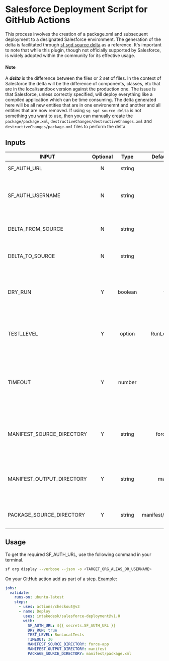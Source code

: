 # Salesforce Deployment Script for GitHub Actions

This process involves the creation of a package.xml and subsequent deployment to a designated Salesforce environment. The generation of the delta is facilitated through [sf sgd source delta](https://github.com/scolladon/sfdx-git-delta) as a reference. It's important to note that while this plugin, though not officially supported by Salesforce, is widely adopted within the community for its effective usage.

#### Note
A ***delta*** is the difference between the files or 2 set of files. In the context of Salesforce the delta will be the difference of components, classes, etc that are in the local/sandbox version against the production one. The issue is that Salesforce, unless correctly specified, will deploy everything like a compiled application which can be time consuming. The delta generated here will be all new entities that are in one environemnt and another and all entities that are now removed. If using  `sg sgd source delta` is not something you want to use, then you can manually create the `package/package.xml`, `destructiveChanges/destructiveChanges.xml` and `destructiveChanges/package.xml` files to perform the delta.

## Inputs

|INPUT         |Optional|Type     |Default Value|Options|Description|
|--------------|:------:|:-------:|:-----------:|:-----:|:---------:|
|SF_AUTH_URL|N|string|-|-|The Salesforce Auth URL.|
|SF_AUTH_USERNAME|N|string|-|-|The Salesforce username for login. Salesforce project deploy `-o` flag.|
|DELTA_FROM_SOURCE|N|string|-|-|The from source that will be used on the sgd delta.|
|DELTA_TO_SOURCE|N|string|-|-|The to source that will be used on the sgd delta.|
|DRY_RUN|Y|boolean|true|-|Enable or disable the Salesforce project deploy `--dry-run` and `--verbose` flags.|
|TEST_LEVEL|Y|option|RunLocalTests|NoTestRun, RunSpecifiedTests, RunLocalTests, RunAllTestsInOrg|Salesforce project deploy `--test-level` parameter. Defaults to RunLocalTests.|
|TIMEOUT|Y|number|30|-|Salesforce project deploy `--wait` flag value. Timeout in minutes for the command to complete and display results|
|MANIFEST_SOURCE_DIRECTORY|Y|string|force-app|-|Source files path for project manifest generation `--source-dir` flag.|
|MANIFEST_OUTPUT_DIRECTORY|Y|string|manifest|-|Output directoryfor project manifest generation `--output-dir` flag.|
|PACKAGE_SOURCE_DIRECTORY|Y|string|manifest/package.xml|-|Salesforce project deploy `--manifest` file path flag.|


## Usage

To get the required SF_AUTH_URL, use the following command in your terminal.

```bash
sf org display --verbose --json -o <TARGET_ORG_ALIAS_OR_USERNAME>
```

On your GitHub action add as part of a step. Example:

```yml
jobs:
  validate:
    runs-on: ubuntu-latest
    steps:
      - uses: actions/checkout@v3
      - name: Deploy
        uses: intakedesk/salesforce-deployment@v1.0
        with:
          SF_AUTH_URL: ${{ secrets.SF_AUTH_URL }}
          DRY_RUN: true
          TEST_LEVEL: RunLocalTests
          TIMEOUT: 30
          MANIFEST_SOURCE_DIRECTORY: force-app
          MANIFEST_OUTPUT_DIRECTORY: manifest
          PACKAGE_SOURCE_DIRECTORY: manifest/package.xml
```

